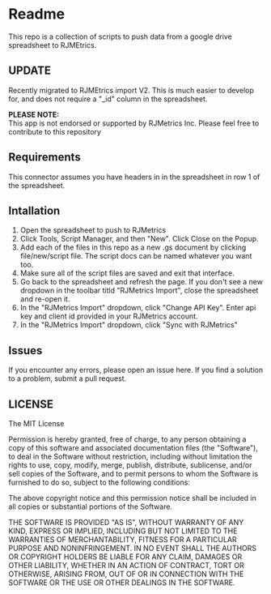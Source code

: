 # Readme #
This repo is a collection of scripts to push data from a google drive spreadsheet to RJMEtrics.

## UPDATE ##
Recently migrated to RJMEtrics import V2. This is much easier to develop for, and does not require a "_id" column in the spreadsheet.

**PLEASE NOTE:**  
This app is not endorsed or supported by RJMetrics Inc. Please feel free to contribute to this repository 

## Requirements ##
This connector assumes you have headers in in the spreadsheet in row 1 of the spreadsheet.

## Intallation ##

1. Open the spreadsheet to push to RJMetrics
2. Click Tools, Script Manager, and then "New". Click Close on the Popup.
3. Add each of the files in this repo as a new .gs document by clicking file/new/script file. The script docs can be named whatever you want too.
4. Make sure all of the script files are saved and exit that interface.
5. Go back to the spreadsheet and refresh the page. If you don't see a new dropdown in the toolbar titld "RJMetrics Import", close the spreadsheet and re-open it.
6. In the "RJMetrics Import" dropdown, click "Change API Key". Enter api key and client id provided in your RJMetrics account.
7. In the "RJMetrics Import" dropdown, click "Sync with RJMetrics"

## Issues ##

If you encounter any errors, please open an issue here. 
If you find a solution to a problem, submit a pull request.

## LICENSE ##

The MIT License

Permission is hereby granted, free of charge, to any person obtaining
a copy of this software and associated documentation files (the
"Software"), to deal in the Software without restriction, including
without limitation the rights to use, copy, modify, merge, publish,
distribute, sublicense, and/or sell copies of the Software, and to
permit persons to whom the Software is furnished to do so, subject to
the following conditions:

The above copyright notice and this permission notice shall be
included in all copies or substantial portions of the Software.

THE SOFTWARE IS PROVIDED "AS IS", WITHOUT WARRANTY OF ANY KIND,
EXPRESS OR IMPLIED, INCLUDING BUT NOT LIMITED TO THE WARRANTIES OF
MERCHANTABILITY, FITNESS FOR A PARTICULAR PURPOSE AND
NONINFRINGEMENT. IN NO EVENT SHALL THE AUTHORS OR COPYRIGHT HOLDERS BE
LIABLE FOR ANY CLAIM, DAMAGES OR OTHER LIABILITY, WHETHER IN AN ACTION
OF CONTRACT, TORT OR OTHERWISE, ARISING FROM, OUT OF OR IN CONNECTION
WITH THE SOFTWARE OR THE USE OR OTHER DEALINGS IN THE SOFTWARE.
